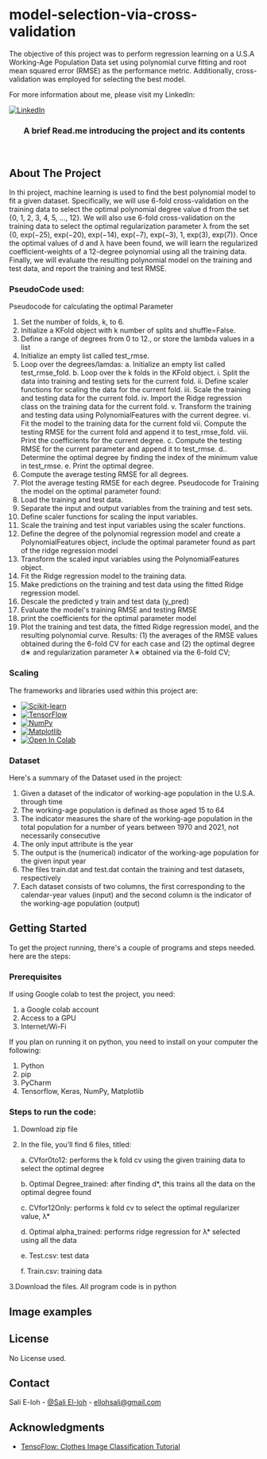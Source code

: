 # model-selection-via-cross-validation
The objective of this project was to perform regression learning on a U.S.A Working-Age Population Data set using polynomial curve fitting and root mean squared error (RMSE) as the performance metric. Additionally, cross-validation was employed for selecting the best model.

For more information about me, please visit my LinkedIn:

[![LinkedIn][LinkedIn.js]][LinkedIn-url]


<div align="center">
  <h3 align="center">A brief Read.me introducing the project and its contents</h3>
    <br />
  </p>
</div>


<!-- ABOUT THE PROJECT -->
## About The Project

  In thi project, machine learning is used to find the best polynomial model to fit a given dataset. Specifically, we will use 6-fold cross-validation on the training data to select the optimal polynomial degree value d from the set {0, 1, 2, 3, 4, 5, ..., 12}. We will also use 6-fold cross-validation on the training data to select the optimal regularization parameter λ from the set {0, exp(−25), exp(−20), exp(−14), exp(−7), exp(−3), 1, exp(3), exp(7)}. Once the optimal values of d and λ have been found, we will learn the regularized coefficient-weights of a 12-degree polynomial using all the training data. Finally, we will evaluate the resulting polynomial model on the training and test data, and report the training and test RMSE.


### PseudoCode used:

Pseudocode for calculating the optimal Parameter
1. Set the number of folds, k, to 6.
2. Initialize a KFold object with k number of splits and shuffle=False.
3. Define a range of degrees from 0 to 12., or store the lambda values in a list
4. Initialize an empty list called test_rmse.
5. Loop over the degrees/lamdas:
a. Initialize an empty list called test_rmse_fold.
b. Loop over the k folds in the KFold object.
i. Split the data into training and testing sets for the current fold.
ii. Define scaler functions for scaling the data for the current fold.
iii. Scale the training and testing data for the current fold.
iv. Import the Ridge regression class on the training data for the current fold.
v. Transform the training and testing data using PolynomialFeatures with the current
degree.
vi. Fit the model to the training data for the current fold
vii. Compute the testing RMSE for the current fold and append it to test_rmse_fold.
viii. Print the coefficients for the current degree.
c. Compute the testing RMSE for the current parameter and append it to test_rmse.
d.. Determine the optimal degree by finding the index of the minimum value in test_rmse.
e. Print the optimal degree.
6. Compute the average testing RMSE for all degrees.
7. Plot the average testing RMSE for each degree.
Pseudocode for Training the model on the optimal parameter found:
1. Load the training and test data.
2. Separate the input and output variables from the training and test sets.
3. Define scaler functions for scaling the input variables.
4. Scale the training and test input variables using the scaler functions.
5. Define the degree of the polynomial regression model and create a PolynomialFeatures object,
include the optimal parameter found as part of the ridge regression model
6. Transform the scaled input variables using the PolynomialFeatures object.
7. Fit the Ridge regression model to the training data.
8. Make predictions on the training and test data using the fitted Ridge regression model.
9. Descale the predicted y train and test data (y_pred)
10. Evaluate the model's training RMSE and testing RMSE
11. print the coefficients for the optimal parameter model
12. Plot the training and test data, the fitted Ridge regression model, and the resulting polynomial
curve.
Results:
(1) the averages of the RMSE values obtained during the 6-fold CV for each case and
(2) the optimal degree d∗ and regularization parameter λ∗ obtained via the 6-fold CV;



### Scaling


The frameworks and libraries used within this project are:
* [![Scikit-learn][scikit-learn.js]][scikit-learn-url]
* [![TensorFlow][Tensorflow.js]][Tensorflow-url]
* [![NumPy][NumPy.js]][NumPy-url]
* [![Matplotlib][Matplotlib.js]][Matplotlib-url]
* [![Open In Colab](https://img.shields.io/badge/Open%20In-Colab-yellowgreen?style=for-the-badge&logo=googlecolab)](https://colab.research.google.com/)


<!-- Dataset -->
### Dataset

Here's a summary of the Dataset used in the project:

1. Given a dataset of the indicator of working-age population in the U.S.A. through time
2. The working-age population is defined as those aged 15 to 64
3. The indicator measures the share of the working-age population in the total population for a number of years between 1970 and 2021, not necessarily consecutive
4. The only input attribute is the year
5. The output is the (numerical) indicator of the working-age population for the given input year
6. The files train.dat and test.dat contain the training and test datasets, respectively
7. Each dataset consists of two columns, the first corresponding to the calendar-year values (input) and the second column is the indicator of the working-age population (output)


<!-- GETTING STARTED -->
## Getting Started

To get the project running, there's a couple of programs and steps needed. here are the steps: 

### Prerequisites

If using Google colab to test the project, you need:

1. a Google colab account
2. Access to a GPU
3. Internet/Wi-Fi

If you plan on running it on python, you need to install on your computer the following:

1. Python
2. pip 
3. PyCharm 
4. Tensorflow, Keras, NumPy, Matplotlib


### Steps to run the code:

1. Download zip file
2. In the file, you’ll find 6 files, titled:

     a. CVfor0to12: performs the k fold cv using the given training data to select the optimal
degree

      b. Optimal Degree_trained: after finding d*, this trains all the data on the optimal degree found
      
      c. CVfor12Only: performs k fold cv to select the optimal regularizer value, λ*
      
      d. Optimal alpha_trained: performs ridge regression for λ* selected using all the data
      
      e. Test.csv: test data
      
      f. Train.csv: training data
      
3.Download the files. All program code is in python


<!-- NEW LABELS IMAGE EXAMPLES -->
## Image examples


<!-- LICENSE -->
## License

No License used.

<!-- CONTACT -->
## Contact

Sali E-loh - [@Sali El-loh](https://www.linkedin.com/in/salielloh12/) - ellohsali@gmail.com


<!-- ACKNOWLEDGMENTS -->
## Acknowledgments


* [TensoFlow: Clothes Image Classification Tutorial](https://www.tensorflow.org/tutorials/keras/classification)

<!-- MARKDOWN LINKS & IMAGES -->
<!-- https://www.markdownguide.org/basic-syntax/#reference-style-links -->
[LinkedIn.js]: https://img.shields.io/badge/LinkedIn-0077B5?style=for-the-badge&logo=linkedin&logoColor=white
[LinkedIn-url]: https://www.linkedin.com/in/salielloh12/
[Tensorflow.js]: https://img.shields.io/badge/TensorFlow-FF6F00?style=for-the-badge&logo=tensorflow&logoColor=white
[Tensorflow-url]: https://www.tensorflow.org/
[NumPy.js]: https://img.shields.io/badge/NumPy-013243?style=for-the-badge&logo=numpy&logoColor=white
[NumPy-url]: https://numpy.org/
[Matplotlib.js]: https://img.shields.io/badge/Matplotlib-%23ffffff.svg?style=for-the-badge&logo=Matplotlib&logoColor=black
[Matplotlib-url]: https://matplotlib.org/
[scikit-learn.js]: https://img.shields.io/badge/scikit--learn-%23F7931E.svg?style=for-the-badge&logo=scikit-learn&logoColor=white
[scikit-learn-url]:https://scikit-learn.org/


